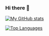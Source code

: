 ### Hi there 👋

[![My GitHub stats](https://github-readme-stats.vercel.app/api?username=Marchosiax&count_private=true&show_icons=true&theme=github_dark)](https://github.com/Marchosiax/Marchosiax)

[![Top Languages](https://github-readme-stats.vercel.app/api/top-langs/?username=Marchosiax&layout=compact&theme=github_dark)](https://github.com/Marchosiax/Marchosiax)

<!--
**Marchosiax/Marchosiax** is a ✨ _special_ ✨ repository because its `README.md` (this file) appears on your GitHub profile.

<a href="https://github.com/Marchosiax/Marchosiax">
  <img height="200px" align="left" src="https://github-readme-stats.vercel.app/api?username=Marchosiax&count_private=true&show_icons=true&theme=github_dark" />
</a>
<a href="https://github.com/Marchosiax/Marchosiax">
  <img height="200px" align="center" src="https://github-readme-stats.vercel.app/api/top-langs/?username=Marchosiax&layout=compact&theme=github_dark&line_height=27" />
</a>

Here are some ideas to get you started:

- 🔭 I’m currently working on ...
- 🌱 I’m currently learning ...
- 👯 I’m looking to collaborate on ...
- 🤔 I’m looking for help with ...
- 💬 Ask me about ...
- 📫 How to reach me: ...
- 😄 Pronouns: ...
- ⚡ Fun fact: ...
-->
